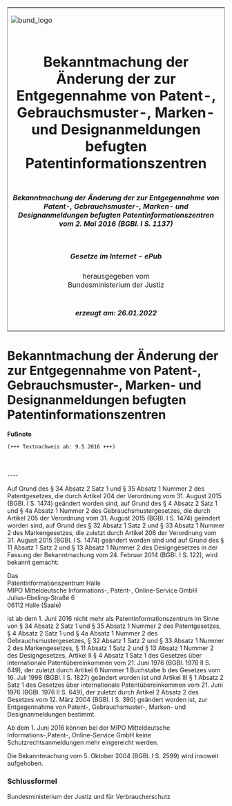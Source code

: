 <span id="DECKBLATT.html"></span>

<table border="0" frame="border" width="100%">

<tr valign="top">

<td align="left">

![bund\_logo](BfJ_2021_Web_de_de.gif)

</td>

<td align="right">

 

</td>

</tr>

<tr align="center" valign="middle">

<td colspan="2">

# Bekanntmachung der Änderung der zur Entgegennahme von Patent-, Gebrauchsmuster-, Marken- und Designanmeldungen befugten Patentinformationszentren

</td>

</tr>

<tr align="center" valign="middle">

<td colspan="2">

##### Bekanntmachung der Änderung der zur Entgegennahme von Patent-, Gebrauchsmuster-, Marken- und Designanmeldungen befugten Patentinformationszentren vom 2. Mai 2016 (BGBl. I S. 1137)

</td>

</tr>

<tr align="center" valign="middle">

<td colspan="2">

  
  

##### Gesetze im Internet - ePub  
  
herausgegeben vom  
Bundesministerium der Justiz

</td>

</tr>

<tr align="center" valign="bottom">

<td colspan="2">

  
  

##### erzeugt am: 26.01.2022

</td>

</tr>

</table>

<span id="BJNR113700016.html"></span>

# Bekanntmachung der Änderung der zur Entgegennahme von Patent-, Gebrauchsmuster-, Marken- und Designanmeldungen befugten Patentinformationszentren

<div>

  
**Fußnote**

<div class="jnhtml">

<div>

<div class="jurAbsatz">

  

``` 
(+++ Textnachweis ab: 9.5.2016 +++)

 
```

</div>

</div>

</div>

</div>

<span id="BJNR113700016BJNE000100000.html"></span>

###   
\----

<div>

<div class="jnhtml">

<div>

<div class="jurAbsatz">

Auf Grund des § 34 Absatz 2 Satz 1 und § 35 Absatz 1 Nummer 2 des
Patentgesetzes, die durch Artikel 204 der Verordnung vom 31. August 2015
(BGBl. I S. 1474) geändert worden sind, auf Grund des § 4 Absatz 2 Satz
1 und § 4a Absatz 1 Nummer 2 des Gebrauchsmustergesetzes, die durch
Artikel 205 der Verordnung vom 31. August 2015 (BGBl. I S. 1474)
geändert worden sind, auf Grund des § 32 Absatz 1 Satz 2 und § 33
Absatz 1 Nummer 2 des Markengesetzes, die zuletzt durch Artikel 206 der
Verordnung vom 31. August 2015 (BGBl. I S. 1474) geändert worden sind
und auf Grund des § 11 Absatz 1 Satz 2 und § 13 Absatz 1 Nummer 2 des
Designgesetzes in der Fassung der Bekanntmachung vom 24. Februar 2014
(BGBl. I S. 122), wird bekannt gemacht:

</div>

<div class="jurAbsatz">

Das  
Patentinformationszentrum Halle  
MIPO Mitteldeutsche Informations-, Patent-, Online-Service GmbH  
Julius-Ebeling-Straße 6  
06112 Halle (Saale)  
  
ist ab dem 1. Juni 2016 nicht mehr als Patentinformationszentrum im
Sinne von § 34 Absatz 2 Satz 1 und § 35 Absatz 1 Nummer 2 des
Patentgesetzes, § 4 Absatz 2 Satz 1 und § 4a Absatz 1 Nummer 2 des
Gebrauchsmustergesetzes, § 32 Absatz 1 Satz 2 und § 33 Absatz 1 Nummer 2
des Markengesetzes, § 11 Absatz 1 Satz 2 und § 13 Absatz 1 Nummer 2 des
Designgesetzes, Artikel II § 4 Absatz 1 Satz 1 des Gesetzes über
internationale Patentübereinkommen vom 21. Juni 1976 (BGBl. 1976 II S.
649), der zuletzt durch Artikel 6 Nummer 1 Buchstabe b des Gesetzes vom
16. Juli 1998 (BGBl. I S. 1827) geändert worden ist und Artikel III § 1
Absatz 2 Satz 1 des Gesetzes über internationale Patentübereinkommen vom
21. Juni 1976 (BGBl. 1976 II S. 649), der zuletzt durch Artikel 2 Absatz
2 des Gesetzes vom 12. März 2004 (BGBl. I S. 390) geändert worden ist,
zur Entgegennahme von Patent-, Gebrauchsmuster-, Marken- und
Designanmeldungen bestimmt.

</div>

<div class="jurAbsatz">

Ab dem 1. Juni 2016 können bei der MIPO Mitteldeutsche
Informations-,<span style="white-space: nowrap">Patent-,</span>
Online-Service GmbH keine Schutzrechtsanmeldungen mehr eingereicht
werden.

</div>

<div class="jurAbsatz">

Die Bekanntmachung vom 5. Oktober 2004 (BGBl. I S. 2599) wird insoweit
aufgehoben.

</div>

</div>

</div>

</div>

<span id="BJNR113700016BJNE000200000.html"></span>

### Schlussformel  

<div>

<div class="jnhtml">

<div>

<div class="jurAbsatz">

<span class="SP">Bundesministerium der Justiz und für
Verbraucherschutz</span>

</div>

</div>

</div>

</div>
